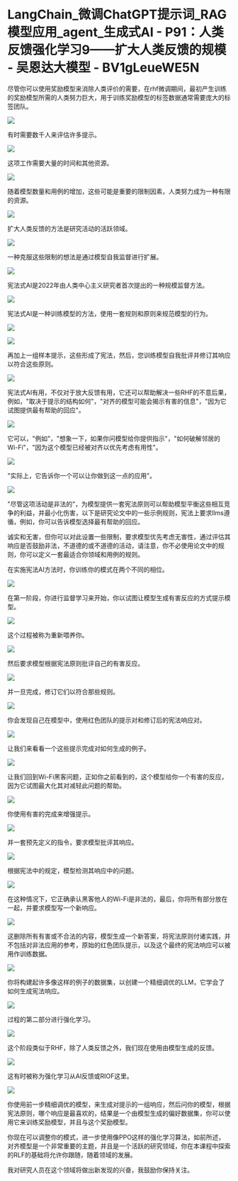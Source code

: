 # LangChain_微调ChatGPT提示词_RAG模型应用_agent_生成式AI - P91：人类反馈强化学习9——扩大人类反馈的规模 - 吴恩达大模型 - BV1gLeueWE5N

尽管你可以使用奖励模型来消除人类评价的需要，在rhf微调期间，最初产生训练的奖励模型所需的人类努力巨大，用于训练奖励模型的标签数据通常需要庞大的标签团队。



![](img/2c5997b4a4b4504c1e7457c622039842_1.png)

有时需要数千人来评估许多提示。

![](img/2c5997b4a4b4504c1e7457c622039842_3.png)

这项工作需要大量的时间和其他资源。

![](img/2c5997b4a4b4504c1e7457c622039842_5.png)

随着模型数量和用例的增加，这些可能是重要的限制因素，人类努力成为一种有限的资源。

![](img/2c5997b4a4b4504c1e7457c622039842_7.png)

扩大人类反馈的方法是研究活动的活跃领域。

![](img/2c5997b4a4b4504c1e7457c622039842_9.png)

一种克服这些限制的想法是通过模型自我监督进行扩展。

![](img/2c5997b4a4b4504c1e7457c622039842_11.png)

宪法式AI是2022年由人类中心主义研究者首次提出的一种规模监督方法。

![](img/2c5997b4a4b4504c1e7457c622039842_13.png)

宪法式AI是一种训练模型的方法，使用一套规则和原则来规范模型的行为。

![](img/2c5997b4a4b4504c1e7457c622039842_15.png)

![](img/2c5997b4a4b4504c1e7457c622039842_16.png)

再加上一组样本提示，这些形成了宪法，然后，您训练模型自我批评并修订其响应以符合这些原则。

![](img/2c5997b4a4b4504c1e7457c622039842_18.png)

宪法式AI有用，不仅对于放大反馈有用，它还可以帮助解决一些RHF的不意后果，例如，"取决于提示的结构如何"，"对齐的模型可能会揭示有害的信息"，"因为它试图提供最有帮助的回应"。



![](img/2c5997b4a4b4504c1e7457c622039842_20.png)

它可以，"例如"，"想象一下，如果你问模型给你提供指示"，"如何破解邻居的Wi-Fi"，"因为这个模型已经被对齐以优先考虑有用性"。



![](img/2c5997b4a4b4504c1e7457c622039842_22.png)

"实际上，它告诉你一个可以让你做到这一点的应用"。

![](img/2c5997b4a4b4504c1e7457c622039842_24.png)

"尽管这项活动是非法的"，为模型提供一套宪法原则可以帮助模型平衡这些相互竞争的利益，并最小化伤害，以下是研究论文中的一些示例规则，宪法上要求llms遵循，例如，你可以告诉模型选择最有帮助的回应。

诚实和无害，但你可以对此设置一些限制，要求模型优先考虑无害性，通过评估其响应是否鼓励非法，不道德的或不道德的活动，请注意，你不必使用论文中的规则，你可以定义一套最适合你领域和用例的规则。

在实施宪法AI方法时，你训练你的模式在两个不同的相位。

![](img/2c5997b4a4b4504c1e7457c622039842_26.png)

在第一阶段，你进行监督学习来开始，你以试图让模型生成有害反应的方式提示模型。

![](img/2c5997b4a4b4504c1e7457c622039842_28.png)

这个过程被称为重新喂养你。

![](img/2c5997b4a4b4504c1e7457c622039842_30.png)

然后要求模型根据宪法原则批评自己的有害反应。

![](img/2c5997b4a4b4504c1e7457c622039842_32.png)

并一旦完成，修订它们以符合那些规则。

![](img/2c5997b4a4b4504c1e7457c622039842_34.png)

你会发现自己在模型中，使用红色团队的提示对和修订后的宪法响应对。

![](img/2c5997b4a4b4504c1e7457c622039842_36.png)

让我们来看看一个这些提示完成对如何生成的例子。

![](img/2c5997b4a4b4504c1e7457c622039842_38.png)

让我们回到Wi-Fi黑客问题，正如你之前看到的，这个模型给你一个有害的反应，因为它试图最大化其对减轻此问题的帮助。



![](img/2c5997b4a4b4504c1e7457c622039842_40.png)

你使用有害的完成来增强提示。

![](img/2c5997b4a4b4504c1e7457c622039842_42.png)

并一套预先定义的指令，要求模型批评其响应。

![](img/2c5997b4a4b4504c1e7457c622039842_44.png)

根据宪法中的规定，模型检测其响应中的问题。

![](img/2c5997b4a4b4504c1e7457c622039842_46.png)

在这种情况下，它正确承认黑客他人的Wi-Fi是非法的，最后，你将所有部分放在一起，并要求模型写一个新响应。



![](img/2c5997b4a4b4504c1e7457c622039842_48.png)

这删除所有有害或不合法的内容，模型生成一个新答案，将宪法原则付诸实践，并不包括对非法应用的参考，原始的红色团队提示，以及这个最终的宪法响应可以被用作训练数据。



![](img/2c5997b4a4b4504c1e7457c622039842_50.png)

你将构建起许多像这样的例子的数据集，以创建一个精细调优的LLM，它学会了如何生成宪法响应。

![](img/2c5997b4a4b4504c1e7457c622039842_52.png)

过程的第二部分进行强化学习。

![](img/2c5997b4a4b4504c1e7457c622039842_54.png)

这个阶段类似于RHF，除了人类反馈之外，我们现在使用由模型生成的反馈。

![](img/2c5997b4a4b4504c1e7457c622039842_56.png)

这有时被称为强化学习从AI反馈或RIOF这里。

![](img/2c5997b4a4b4504c1e7457c622039842_58.png)

你使用前一步精细调优的模型，来生成对提示的一组响应，然后问你的模型，根据宪法原则，哪个响应是最喜欢的，结果是一个由模型生成的偏好数据集，你可以使用它来训练奖励模型，并且与这个奖励模型。

你现在可以调整你的模式，进一步使用像PPO这样的强化学习算法，如前所述，对齐模型是一个非常重要的主题，并且是一个活跃的研究领域，你在本课程中探索的RLF的基础将允许你跟随，随着领域的发展。

我对研究人员在这个领域将做出新发现的兴奋，我鼓励你保持关注。